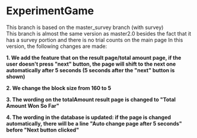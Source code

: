 # ExperimentGame
This branch is based on the master_survey branch (with survey)</br>
This branch is almost the same version as master2.0 besides the fact that it has a survey portion and there is no trial counts on the main page
In this version, the following changes are made:

**1. We add the feature that on the result page/total amount page, if the user doesn't press "next" button, the page will shift to the next one automatically after 5 seconds (5 seconds after the "next" button is shown)**

**2. We change the block size from 160 to 5**

**3. The wording on the totalAmount result page is changed to "Total Amount Won So Far"**

**4. The wording in the database is updated: if the page is changed automatically, there will be a line "Auto change page after 5 seconds" before "Next button clicked"**